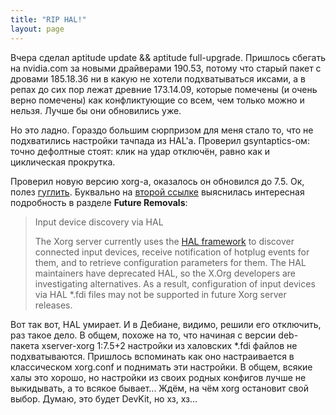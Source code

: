 ```yaml
---
title: "RIP HAL!"
layout: page 
---
```

Вчера сделал aptitude update && aptitude full-upgrade. Пришлось сбегать на nvidia.com за новыми драйверами 190.53, потому что старый пакет с дровами 185.18.36 ни в какую не хотели подхватываться иксами, а в репах до сих пор лежат древние 173.14.09, которые помечены (и очень верно помечены) как конфликтующие со всем, чем только можно и нельзя. Лучше бы они обновились уже.

Но это ладно. Гораздо большим сюрпризом для меня стало то, что не подхватились настройки тачпада из HAL'а. Проверил gsyntaptics-ом: точно дефолтные стоят: клик на удар отключён, равно как и циклическая прокрутка.

Проверил новую версию xorg-а, оказалось он обновился до 7.5. Ок, полез [гуглить](http://www.google.com.by/search?hl=ru&source=hp&q=configuration%20hal%20fdi%20xorg%207.5&meta=). Буквально на [второй ссылке](http://www.x.org/releases/X11R7.5/doc/RELNOTES.html#AEN620) выяснилась интересная подробность в разделе **Future Removals**:

> Input device discovery via HAL
>     
> 
> The Xorg server currently uses the [HAL framework](http://www.freedesktop.org/wiki/Software/hal) to discover connected input devices, receive notification of hotplug events for them, and to retrieve configuration parameters for them. The HAL maintainers have deprecated HAL, so the X.Org developers are investigating alternatives. As a result, configuration of input devices via HAL *.fdi files may not be supported in future Xorg server releases.

Вот так вот, HAL умирает. И в Дебиане, видимо, решили его отключить, раз такое дело. В общем, похоже на то, что начиная с версии deb-пакета xserver-xorg 1:7.5+2 настройки из халовских *.fdi файлов не подхватываются. Пришлось вспоминать как оно настраивается в классическом xorg.conf и поднимать эти настройки. В общем, всякие халы это хорошо, но настройки из своих родных конфигов лучше не выкидывать, а то всякое бывает... Ждём, на чём xorg остановит свой выбор. Думаю, это будет DevKit, но хз, хз...
